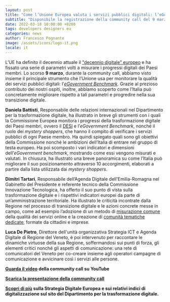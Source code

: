 ```yaml
---
layout: post
title: "Come l’Unione Europea valuta i servizi pubblici digitali: l’eGovernment Benchmark"
subtitle: "Disponibile la registrazione della community call del 9 marzo"
date: 2022-03-18 10:00:00 +0200
tags: developers designers eu
categories: news
author: Francesco Pognante
image: /assets/icons/logo-it.png
locale: it
---
```


L’UE ha definito il decennio attuale il ["decennio digitale" europeo](https://ec.europa.eu/info/strategy/priorities-2019-2024/europe-fit-digital-age_it) e ha fissato una serie di parametri volti a misurare i progressi digitali dei Paesi membri. Lo scorso **9 marzo**, durante la community call, abbiamo visto insieme il principale strumento che l’Unione usa per monitorare la qualità dei servizi pubblici digitali: l’*[eGovernment Benchmark](https://www.capgemini.com/resources/egovernment-benchmark-2021/)*. Grazie al prezioso contributo dei nostri ospiti, inoltre, abbiamo scoperto come l’Italia può concretamente migliorare rispetto a tali parametri e progredire nella sua transizione digitale.

**Daniela Battisti**, Responsabile delle relazioni internazionali nel Dipartimento per la trasformazione digitale, ha illustrato in breve gli strumenti con i quali la Commissione Europea monitora i progressi della trasformazione digitale dei Paesi membri, ovvero il [DESI](https://digital-strategy.ec.europa.eu/en/policies/desi) e l’*eGovernment Benchmark*, nonché il ruolo dei *mystery shoppers*, che hanno il compito di verificare i servizi pubblici di ogni Paese membro. Ha quindi spiegato quali sono gli obiettivi della Commissione nonché le ambizioni dell’Italia di entrare nel gruppo di testa europeo. Ha poi scomposto i vari indicatori e dimensioni dell’*eGovernment benchmark*, mostrando come essi vengono misurati e valutati. In chiusura, ha illustrato una breve panoramica su come l’Italia può migliorare il suo posizionamento attraverso 10 accorgimenti, elaborati a partire dalla lista utilizzata dai *mystery shoppers*.

**Dimitri Tartari**, Responsabile dell’Agenda Digitale dell'Emilia-Romagna nel Gabinetto del Presidente e referente tecnico della Commissione Innovazione Tecnologica, ha offerto il suo punto di vista sulla trasformazione digitale e i rispettivi indicatori europei da parte di un’amministrazione territoriale. Ha illustrato le criticità incontrate dalla Regione nel processo di transizione digitale e le azioni concrete messe in campo, come ad esempio l’adozione di un metodo di [misurazione comune](https://digitale.regione.emilia-romagna.it/dati-e-pubblicazioni/pubblicazioni/2021/2021) della qualità dei servizi online e la creazione di [comunità tematiche dedicate](https://digitale.regione.emilia-romagna.it/comtem), formate da cittadini e imprese.

**Luca De Pietro**, Direttore dell'unità organizzativa Strategia ICT e Agenda Digitale di Regione del Veneto, è poi intervenuto per raccontare le dinamiche virtuose della sua Regione, soffermandosi sui punti di forza, gli elementi critici nonché gli aspetti di comunicazione: una rete di comunicatori del Veneto per co-creare insieme agli operatori  campagne di comunicazione e avvicinare così i servizi alle persone.

**[Guarda il video](https://www.youtube.com/watch?v=flnYdZR5-9w) della community call su YouTube**

**[Scarica la presentazione della community call](/assets/images/posts/2022-03-18/090222_Community_Call_Designers_Italia.pdf)**

**[Scopri di più](https://innovazione.gov.it/progetti/attivita-internazionali/#unione-europea) sulla Strategia Digitale Europea e sui relativi indici di digitalizzazione sul sito del Dipartimento per la trasformazione digitale.**

